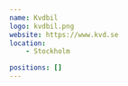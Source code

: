 ```yaml
---
name: Kvdbil
logo: kvdbil.png
website: https://www.kvd.se
location:
    - Stockholm

positions: []
---
```

